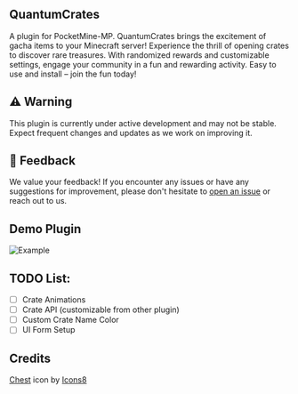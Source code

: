 ## QuantumCrates
A plugin for PocketMine-MP. QuantumCrates brings the excitement of gacha items to your Minecraft server! Experience the thrill of opening crates to discover rare treasures. With randomized rewards and customizable settings, engage your community in a fun and rewarding activity. Easy to use and install – join the fun today!

## ⚠️ Warning
This plugin is currently under active development and may not be stable. Expect frequent changes and updates as we work on improving it.

## 📢 Feedback
We value your feedback! If you encounter any issues or have any suggestions for improvement, please don't hesitate to [open an issue](https://github.com/nicholass003/QuantumCrates/issues) or reach out to us.

## Demo Plugin
![Example](assets/demo.gif)

## TODO List:
- [ ] Crate Animations
- [ ] Crate API (customizable from other plugin)
- [ ] Custom Crate Name Color
- [ ] UI Form Setup

## Credits
<a target="_blank" href="https://icons8.com/icon/K7i3YC8sO2n5/chest">Chest</a> icon by <a target="_blank" href="https://icons8.com">Icons8</a>